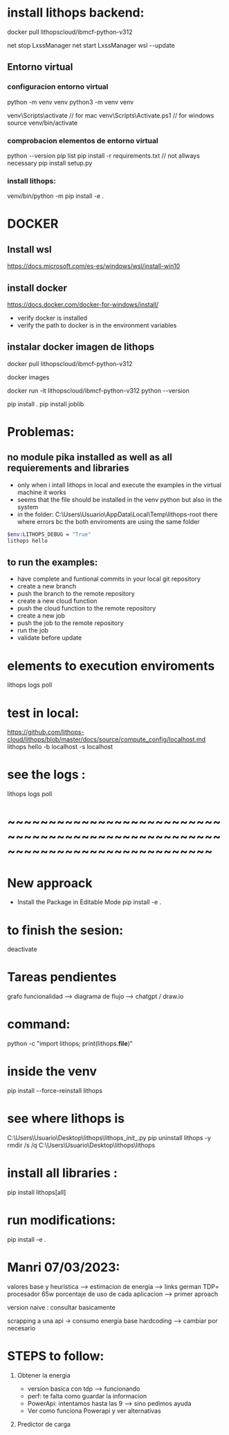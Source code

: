 # install lithops backend: 

docker pull lithopscloud/ibmcf-python-v312


net stop LxssManager
net start LxssManager
wsl --update

## Entorno virtual

### configuracion entorno virtual
python -m venv venv
python3 -m venv venv


venv\Scripts\activate // for mac
venv\Scripts\Activate.ps1 // for windows
source venv/bin/activate 

### comprobacion elementos de entorno virtual
python --version
pip list
pip install -r requirements.txt // not allways necessary
pip install setup.py

### install lithops: 
<!-- pip install lithops -->

venv/bin/python -m pip install -e . 


# DOCKER
## Install wsl
https://docs.microsoft.com/es-es/windows/wsl/install-win10

## install docker
https://docs.docker.com/docker-for-windows/install/

* verify docker is installed
* verify the path to docker is in the environment variables


## instalar docker imagen de lithops
docker pull lithopscloud/ibmcf-python-v312

docker images

docker run -it lithopscloud/ibmcf-python-v312 python --version



pip install .
pip install joblib 






# Problemas: 
## no module pika installed as well as all requierements and libraries
* only when i intall lithops in local and execute the examples in the virtual machine it works 
* seems that the file should be installed in the venv python but also in the system
* in the folder: C:\Users\Usuario\AppData\Local\Temp\lithops-root there where errors bc the both enviroments are using the same folder 


```bash
$env:LITHOPS_DEBUG = "True"
lithops hello
```
 

## to run the examples:

* have complete and funtional commits in your local git repository
* create a new branch
* push the branch to the remote repository
* create a new cloud function
* push the cloud function to the remote repository
* create a new job
* push the job to the remote repository
* run the job
* validate before update 



# elements to execution enviroments 
lithops logs poll


# test in local: 
https://github.com/lithops-cloud/lithops/blob/master/docs/source/compute_config/localhost.md 
lithops hello -b localhost -s localhost

# see the logs : 
lithops logs poll



# ~~~~~~~~~~~~~~~~~~~~~~~~~~~~~~~~~~~~~~~~~~~~~~~~~~~~~~~~~~~~~~~~~~~~~~~~~~~~~
# New approack 
* Install the Package in Editable Mode
pip install -e .

 

# to finish the sesion: 
deactivate


# Tareas pendientes
grafo funcionalidad --> diagrama de flujo --> chatgpt / draw.io



# command:  
python -c "import lithops; print(lithops.__file__)"


# inside the venv 
pip install --force-reinstall lithops



# see where lithops is 
C:\Users\Usuario\Desktop\lithops\lithops\__init__.py
pip uninstall lithops -y
rmdir /s /q C:\Users\Usuario\Desktop\lithops\lithops


# install all libraries : 
pip install lithops[all]
 
# run modifications: 
pip install -e . 




# Manri 07/03/2023: 
valores base y heuristica --> estimacion de energia --> links german 
TDP= procesador 65w
porcentaje de uso de cada aplicacion --> primer aproach 

version naive : consultar basicamente 

scrapping a una api -> consumo energia base 
hardcoding --> cambiar por necesario 

































# STEPS to follow: 
1. Obtener la energia
    - version basica con tdp --> funcionando 
    - perf: te falta como guardar la informacion 
    - PowerApi: intentamos hasta las 9 --> sino pedimos ayuda
    - Ver como funciona Powerapi y ver alternativas

2. Predictor de carga 